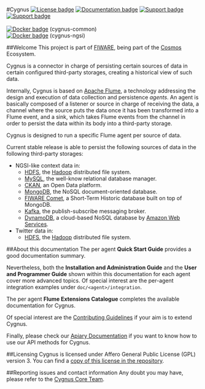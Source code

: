 #Cygnus
[![License badge](https://img.shields.io/badge/license-AGPL-blue.svg)](https://opensource.org/licenses/AGPL-3.0)
[![Documentation badge](https://readthedocs.org/projects/fiware-cygnus/badge/?version=latest)](http://fiware-cygnus.readthedocs.org/en/latest/?badge=latest)
[![Support badge]( https://img.shields.io/badge/support-sof-yellowgreen.svg)](http://stackoverflow.com/questions/tagged/fiware-cygnus)
[![Support badge]( https://img.shields.io/badge/support-askbot-yellowgreen.svg)](https://ask.fiware.org/questions/scope%3Aall/tags%3Acygnus/)
<br>
<br>
[![Docker badge](https://img.shields.io/docker/pulls/fiware/cygnus.svg)](https://hub.docker.com/r/fiware/cygnus-common/) (cygnus-common)
<br>
[![Docker badge](https://img.shields.io/docker/pulls/fiware/cygnus.svg)](https://hub.docker.com/r/fiware/cygnus-ngsi/) (cygnus-ngsi)

##Welcome
This project is part of [FIWARE](http://fiware.org), being part of the [Cosmos](http://catalogue.fiware.org/enablers/bigdata-analysis-cosmos) Ecosystem.

Cygnus is a connector in charge of persisting certain sources of data in certain configured third-party storages, creating a historical view of such data.

Internally, Cygnus is based on [Apache Flume](http://flume.apache.org/), a technology addressing the design and execution of data collection and persistence <i>agents</i>. An agent is basically composed of a listener or source in charge of receiving the data, a channel where the source puts the data once it has been transformed into a Flume event, and a sink, which takes Flume events from the channel in order to persist the data within its body into a third-party storage.

Cygnus is designed to run a specific Flume agent per source of data.

Current stable release is able to persist the following sources of data in the following third-party storages:

* NGSI-like context data in:
    * [HDFS](http://hadoop.apache.org/docs/current/hadoop-project-dist/hadoop-hdfs/HdfsUserGuide.html), the [Hadoop](http://hadoop.apache.org/) distributed file system.
    * [MySQL](https://www.mysql.com/), the well-know relational database manager.
    * [CKAN](http://ckan.org/), an Open Data platform.
    * [MongoDB](https://www.mongodb.org/), the NoSQL document-oriented database.
    * [FIWARE Comet](https://github.com/telefonicaid/IoT-STH), a Short-Term Historic database built on top of MongoDB.
    * [Kafka](http://kafka.apache.org/), the publish-subscribe messaging broker.
    * [DynamoDB](https://aws.amazon.com/dynamodb/), a cloud-based NoSQL database by [Amazon Web Services](https://aws.amazon.com/).
* Twitter data in:
    * [HDFS](http://hadoop.apache.org/docs/current/hadoop-project-dist/hadoop-hdfs/HdfsUserGuide.html), the [Hadoop](http://hadoop.apache.org/) distributed file system.

##About this documentation
The per agent **Quick Start Guide** provides a good documentation summary.

Nevertheless, both the **Installation and Administration Guide** and the **User and Programmer Guide** shown within this documentation for each agent cover more advanced topics. Of special interest are the per-agent integration examples under `doc/<agent>/integration`.

The per agent **Flume Extensions Catalogue** completes the available documentation for Cygnus.

Of special interest are the [Contributing Guidelines](./contributing/contributing_guidelines.md) if your aim is to extend Cygnus.

Finally, please check our [Apiary Documentation](http://telefonicaid.github.io/fiware-cygnus/api/) if you want to know how to use our API methods for Cygnus.

##Licensing
Cygnus is licensed under Affero General Public License (GPL) version 3. You can find a [copy of this license in the repository](https://github.com/telefonicaid/fiware-cygnus/blob/develop/LICENSE).

##Reporting issues and contact information
Any doubt you may have, please refer to the [Cygnus Core Team](https://github.com/telefonicaid/fiware-cygnus/blob/develop/reporting_issues_and_contact.md).
